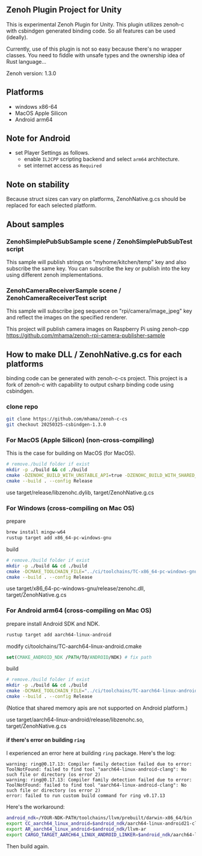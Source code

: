 ## Zenoh Plugin Project for Unity

This is experimental Zenoh Plugin for Unity.
This plugin utilizes zenoh-c with csbindgen generated binding code. So all features can be used (ideally).

Currently, use of this plugin is not so easy because there's no wrapper classes. You need to fiddle with unsafe types and the ownership idea of Rust language...

Zenoh version: 1.3.0

## Platforms

* windows x86-64
* MacOS Apple Silicon
* Android arm64

## Note for Android

* set Player Settings as follows.
  * enable `IL2CPP` scripting backend and select `arm64` architecture.
  * set internet access as `Required`

## Note on stability

Because struct sizes can vary on platforms, ZenohNative.g.cs should be replaced for each selected platform.

## About samples

### ZenohSimplePubSubSample scene / ZenohSimplePubSubTest script

This sample will publish strings on "myhome/kitchen/temp" key and also subscribe the same key.
You can subscribe the key or publish into the key using different zenoh implementations.

### ZenohCameraReceiverSample scene / ZenohCameraReceiverTest script

This sample will subscribe jpeg sequence on "rpi/camera/image_jpeg" key and reflect the images on the specified renderer.

This project will publish camera images on Raspberry Pi using zenoh-cpp
https://github.com/mhama/zenoh-rpi-camera-publisher-sample

## How to make DLL / ZenohNative.g.cs for each platforms

binding code can be generated with zenoh-c-cs project. This project is a fork of zenoh-c with capability to output csharp binding code using csbindgen.

### clone repo

```sh
git clone https://github.com/mhama/zenoh-c-cs
git checkout 20250325-csbindgen-1.3.0
```

### For MacOS (Apple Silicon) (non-cross-compiling)

This is the case for building on MacOS (for MacOS).

```sh
# remove./build folder if exist
mkdir -p ./build && cd ./build
cmake -DZENOHC_BUILD_WITH_UNSTABLE_API=true -DZENOHC_BUILD_WITH_SHARED_MEMORY=true ..  -GNinja
cmake --build . --config Release
```

use target/release/libzenohc.dylib, target/ZenohNative.g.cs

### For Windows (cross-compiling on Mac OS)

prepare

```sh
brew install mingw-w64
rustup target add x86_64-pc-windows-gnu
```

build

```sh
# remove./build folder if exist
mkdir -p ./build && cd ./build
cmake -DCMAKE_TOOLCHAIN_FILE="../ci/toolchains/TC-x86_64-pc-windows-gnu.cmake" -DZENOHC_BUILD_WITH_SHARED_MEMORY=ON -DZENOHC_BUILD_WITH_UNSTABLE_API=ON ..
cmake --build . --config Release
```

use target/x86_64-pc-windows-gnu/release/zenohc.dll, target/ZenohNative.g.cs

### For Android arm64 (cross-compiling on Mac OS)

prepare
install Android SDK and NDK.

```sh
rustup target add aarch64-linux-android
```

modify ci/toolchains/TC-aarch64-linux-android.cmake
```cmake
set(CMAKE_ANDROID_NDK /PATH/TO/ANDROID/NDK) # fix path
```

build

```sh
# remove./build folder if exist
mkdir -p ./build && cd ./build
cmake -DCMAKE_TOOLCHAIN_FILE="../ci/toolchains/TC-aarch64-linux-android.cmake" -DZENOHC_BUILD_WITH_UNSTABLE_API=ON ..
cmake --build . --config Release
```

(Notice that shared memory apis are not supported on Android platform.)

use target/aarch64-linux-android/release/libzenohc.so, target/ZenohNative.g.cs

#### if there's error on building `ring`

I experienced an error here at building `ring` package. Here's the log:

```
warning: ring@0.17.13: Compiler family detection failed due to error: ToolNotFound: failed to find tool "aarch64-linux-android-clang": No such file or directory (os error 2)
warning: ring@0.17.13: Compiler family detection failed due to error: ToolNotFound: failed to find tool "aarch64-linux-android-clang": No such file or directory (os error 2)
error: failed to run custom build command for ring v0.17.13
```

Here's the workaround:

```sh
android_ndk=/YOUR-NDK-PATH/toolchains/llvm/prebuilt/darwin-x86_64/bin
export CC_aarch64_linux_android=$android_ndk/aarch64-linux-android21-clang
export AR_aarch64_linux_android=$android_ndk/llvm-ar
export CARGO_TARGET_AARCH64_LINUX_ANDROID_LINKER=$android_ndk/aarch64-linux-android21-clang
```

Then build again.

